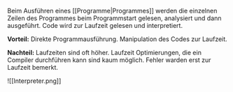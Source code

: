 Beim Ausführen eines [[Programme|Programmes]] werden die einzelnen Zeilen des Programmes beim Programmstart gelesen, analysiert und dann ausgeführt. Code wird zur Laufzeit gelesen und interpretiert.

**Vorteil:** 
Direkte Programmausführung. Manipulation des Codes zur Laufzeit. 

**Nachteil:** 
Laufzeiten sind oft höher. Laufzeit Optimierungen, die ein Compiler durchführen kann sind kaum möglich. Fehler warden erst zur Laufzeit bemerkt.

![[Interpreter.png]]